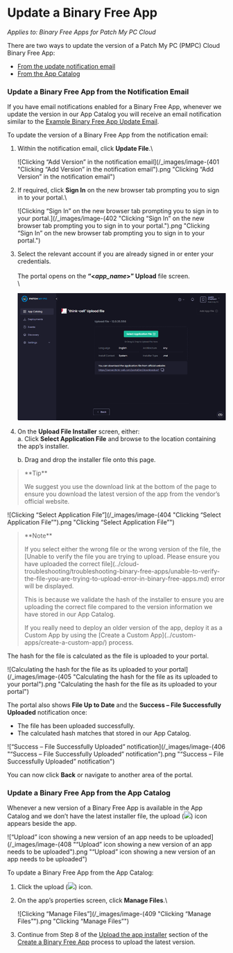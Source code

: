 # Update a Binary Free App

_Applies to: Binary Free Apps for Patch My PC Cloud_

There are two ways to update the version of a Patch My PC (PMPC) Cloud Binary Free App:

* [From the update notification email](update-a-binary-free-app.md#update-a-binary-free-app-from-the-notification-email)
* [From the App Catalog](update-a-binary-free-app.md#update-a-binary-free-app-from-the-app-catalog)

### Update a Binary Free App from the Notification Email

If you have email notifications enabled for a Binary Free App, whenever we update the version in our App Catalog you will receive an email notification similar to the [Example Binary Free App Update Email](../cloud-reference/cloud-email-reference/example-binary-free-app-update-email.md).

To update the version of a Binary Free App from the notification email:

1.  Within the notification email, click **Update File**.\


    ![Clicking “Add Version” in the notification email](/_images/image-(401 "Clicking “Add Version” in the notification email").png "Clicking “Add Version” in the notification email")


2.  If required, click **Sign In** on the new browser tab prompting you to sign in to your portal.\


    ![Clicking “Sign In” on the new browser tab prompting you to sign in to your portal.](/_images/image-(402 "Clicking “Sign In” on the new browser tab prompting you to sign in to your portal.").png "Clicking “Sign In” on the new browser tab prompting you to sign in to your portal.")


3.  Select the relevant account if you are already signed in or enter your credentials.\
    \
    The portal opens on the **“<**_**app\_name**_**>” Upload** file screen.\
    \


    ![](/_images/image-(403).png "")


4.  On the **Upload File Installer** screen, either:\
    a. Click **Select Application File** and browse to the location containing the app’s installer.

    b. Drag and drop the installer file onto this page.

<blockquote class="wp-block-quote">
<p>**Tip**</p>
<p>We suggest you use the download link at the bottom of the page to ensure you download the latest version of the app from the vendor’s official website.</p>
</blockquote>

![Clicking “Select Application File”](/_images/image-(404 "Clicking “Select Application File”").png "Clicking “Select Application File”")

<blockquote class="wp-block-quote">
<p>**Note**</p>
<p>If you select either the wrong file or the wrong version of the file, the [Unable to verify the file you are trying to upload. Please ensure you have uploaded the correct file](../cloud-troubleshooting/troubleshooting-binary-free-apps/unable-to-verify-the-file-you-are-trying-to-upload-error-in-binary-free-apps.md) error will be displayed.</p>
<p>This is because we validate the hash of the installer to ensure you are uploading the correct file compared to the version information we have stored in our App Catalog.</p>
<p>If you really need to deploy an older version of the app, deploy it as a Custom App by using the [Create a Custom App](../custom-apps/create-a-custom-app/) process.</p>
</blockquote>

The hash for the file is calculated as the file is uploaded to your portal.

![Calculating the hash for the file as its uploaded to your portal](/_images/image-(405 "Calculating the hash for the file as its uploaded to your portal").png "Calculating the hash for the file as its uploaded to your portal")

The portal also shows **File Up to Date** and the **Success – File Successfully Uploaded** notification once:

* The file has been uploaded successfully.
* The calculated hash matches that stored in our App Catalog.

![“Success – File Successfully Uploaded” notification](/_images/image-(406 "“Success – File Successfully Uploaded” notification").png "“Success – File Successfully Uploaded” notification")

You can now click **Back** or navigate to another area of the portal.

### Update a Binary Free App from the App Catalog

Whenever a new version of a Binary Free App is available in the App Catalog and we don’t have the latest installer file, the upload (![](/_images/image-(407).png>)) icon appears beside the app.

![“Upload” icon showing a new version of an app needs to be uploaded](/_images/image-(408 "“Upload” icon showing a new version of an app needs to be uploaded").png "“Upload” icon showing a new version of an app needs to be uploaded")

To update a Binary Free App from the App Catalog:

1. Click the upload (![](/_images/image-(407).png>)) icon.
2.  On the app’s properties screen, click **Manage Files**.\


    ![Clicking “Manage Files”](/_images/image-(409 "Clicking “Manage Files”").png "Clicking “Manage Files”")


3. Continue from Step 8 of the [Upload the app installer](deploy-a-binary-free-app.md#upload-the-app-installer) section of the [Create a Binary Free App](deploy-a-binary-free-app.md) process to upload the latest version.